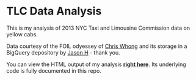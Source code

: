 # TLC Data Analysis
This is my analysis of 2013 NYC Taxi and Limousine Commission data on yellow cabs.

Data courtesy of the FOIL odyessey of [Chris Whong](https://chriswhong.com/open-data/foil_nyc_taxi/) and its storage in a BigQuery depository by [Jason H](https://plus.google.com/+JasonHall-ImJasonH) - thank you.

You can view the HTML output of my analysis **[right here](https://alexnpowers.com/wp-content/uploads/2018/10/tlc.html)**. Its underlying code is fully documented in this repo.
